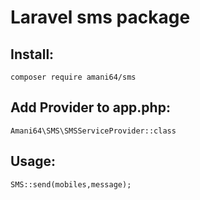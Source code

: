 
# Laravel sms package

## Install: 
`composer require amani64/sms`

## Add Provider to app.php: 
`Amani64\SMS\SMSServiceProvider::class`

## Usage: 
`SMS::send(mobiles,message);`
